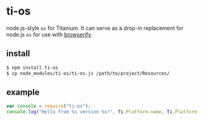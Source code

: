 # ti-os

node.js-style `os` for Titanium. It can serve as a drop-in replacement for node.js `os` for use with [browserify][].

## install

```bash
$ npm install ti-os
$ cp node_modules/ti-os/ti-os.js /path/to/project/Resources/
```

## example

```js
var console = require("ti-os");
console.log("Hello from %s version %s!", Ti.Platform.name, Ti.Platform.version);
```

[browserify]: https://github.com/substack/node-browserify
[os-browserify]: https://github.com/CoderPuppy/os-browserify